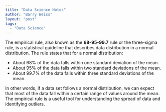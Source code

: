 ```yaml
---
title: "Data Science Notes"
author: "Barry Weiss"
layout: "post"
tags:
  - "Data Science"
---
```


The empirical rule, also known as the **68-95-99.7** rule or the three-sigma rule, is a statistical guideline that describes data distribution in a normal distribution. The rule states that for a normal distribution:

* About 68% of the data falls within one standard deviation of the mean.
* About 95% of the data falls within two standard deviations of the mean.
* About 99.7% of the data falls within three standard deviations of the mean.

In other words, if a data set follows a normal distribution, we can expect that most of the data fall within a certain range of values around the mean. The empirical rule is a useful tool for understanding the spread of data and identifying outliers.
